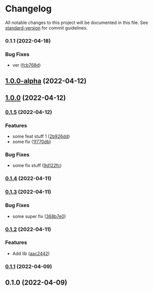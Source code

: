 # Changelog

All notable changes to this project will be documented in this file. See [standard-version](https://github.com/conventional-changelog/standard-version) for commit guidelines.

### 0.1.1 (2022-04-18)


### Bug Fixes

* ver ([fcb768d](https://github.com/mckrava/storybook-ci-demo/commit/fcb768d4516e873d48902dba1d128bfea619c6c8))

## [1.0.0-alpha](https://github.com/mckrava/storybook-ci-demo/compare/v1.0.0...v1.0.0-alpha) (2022-04-12)

## [1.0.0](https://github.com/mckrava/storybook-ci-demo/compare/v0.1.5...v1.0.0) (2022-04-12)

### [0.1.5](https://github.com/mckrava/storybook-ci-demo/compare/v0.1.4...v0.1.5) (2022-04-12)


### Features

* some feat stuff 1 ([2b926dd](https://github.com/mckrava/storybook-ci-demo/commit/2b926dd4f05a781a7f1e1d2ea1e8882a4f9f086d))
* some fix ([1f770db](https://github.com/mckrava/storybook-ci-demo/commit/1f770dbfbbd3f16a017fa88c2c6ba2a43306bf08))


### Bug Fixes

* some fix stuff ([9d122fc](https://github.com/mckrava/storybook-ci-demo/commit/9d122fc9275f481b3616793d65b9ae80b191b72b))

### [0.1.4](https://github.com/mckrava/storybook-ci-demo/compare/v0.1.3...v0.1.4) (2022-04-11)

### [0.1.3](https://github.com/mckrava/storybook-ci-demo/compare/v0.1.2...v0.1.3) (2022-04-11)


### Bug Fixes

* some super fix ([368b7e0](https://github.com/mckrava/storybook-ci-demo/commit/368b7e0d8b250f0227dc53ff759aed659bda3e3f))

### [0.1.2](https://github.com/mckrava/storybook-ci-demo/compare/v0.1.1...v0.1.2) (2022-04-11)


### Features

* Add lib ([aac2442](https://github.com/mckrava/storybook-ci-demo/commit/aac24421853b3b61e31c5ddcd5d0af32e9af03a7))

### [0.1.1](https://github.com/mckrava/storybook-ci-demo/compare/v0.1.0...v0.1.1) (2022-04-09)

## 0.1.0 (2022-04-09)
